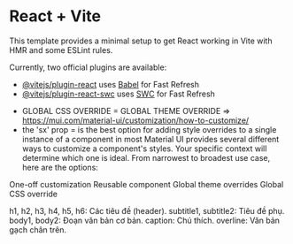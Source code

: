 # React + Vite

This template provides a minimal setup to get React working in Vite with HMR and some ESLint rules.

Currently, two official plugins are available:

- [@vitejs/plugin-react](https://github.com/vitejs/vite-plugin-react/blob/main/packages/plugin-react/README.md) uses [Babel](https://babeljs.io/) for Fast Refresh
- [@vitejs/plugin-react-swc](https://github.com/vitejs/vite-plugin-react-swc) uses [SWC](https://swc.rs/) for Fast Refresh

* GLOBAL CSS OVERRIDE = GLOBAL THEME OVERRIDE => https://mui.com/material-ui/customization/how-to-customize/
* the 'sx' prop = is the best option for adding style overrides to a single instance of a component in most Material UI provides several different ways to customize a component's styles. Your specific context will determine which one is ideal. From narrowest to broadest use case, here are the options:

One-off customization
Reusable component
Global theme overrides
Global CSS override

h1, h2, h3, h4, h5, h6: Các tiêu đề (header).
subtitle1, subtitle2: Tiêu đề phụ.
body1, body2: Đoạn văn bản cơ bản.
caption: Chú thích.
overline: Văn bản gạch chân trên.
